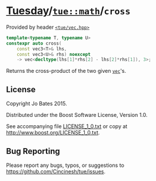 [Tuesday](../../../README.md)/[`tue::math`](../../namespaces/tue/math.md)/`cross`
=================================================================================
Provided by header [`<tue/vec.hpp>`](../../headers/vec.md)

```c++
template<typename T, typename U>
constexpr auto cross(
    const vec3<T>& lhs,
    const vec3<U>& rhs) noexcept
    -> vec<decltype(lhs[1]*rhs[2] - lhs[2]*rhs[1]), 3>;
```

Returns the cross-product of the two given [`vec`](../../headers/vec.md)'s.

License
-------
Copyright Jo Bates 2015.

Distributed under the Boost Software License, Version 1.0.

See accompanying file [LICENSE_1_0.txt](../../../LICENSE_1_0.txt) or copy at
http://www.boost.org/LICENSE_1_0.txt.

Bug Reporting
-------------
Please report any bugs, typos, or suggestions to
https://github.com/Cincinesh/tue/issues.
